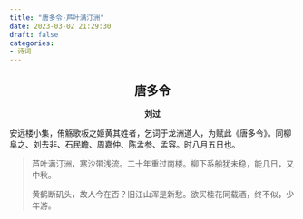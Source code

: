 ```yaml
---
title: "唐多令·芦叶满汀洲"
date: 2023-03-02 21:29:30
draft: false
categories:
- 诗词
---
```


## <center>唐多令</center>
**<center>刘过</center>**

安远楼小集，侑觞歌板之姬黄其姓者，乞词于龙洲道人，为赋此《唐多令》。同柳阜之、刘去非、石民瞻、周嘉仲、陈孟参、孟容。时八月五日也。

> 芦叶满汀洲，寒沙带浅流。二十年重过南楼。柳下系船犹未稳，能几日，又中秋。
>
> 黄鹤断矶头，故人今在否？旧江山浑是新愁。欲买桂花同载酒，终不似，少年游。
